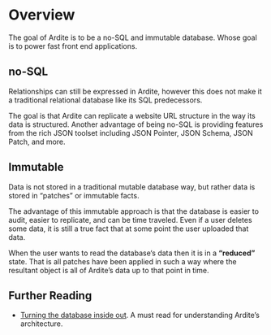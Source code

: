 # Overview
The goal of Ardite is to be a no-SQL and immutable database. Whose goal is to power fast front end applications.

## no-SQL
Relationships can still be expressed in Ardite, however this does not make it a traditional relational database like its SQL predecessors.

The goal is that Ardite can replicate a website URL structure in the way its data is structured. Another advantage of being no-SQL is providing features from the rich JSON toolset including JSON Pointer, JSON Schema, JSON Patch, and more.

## Immutable
Data is not stored in a traditional mutable database way, but rather data is stored in “patches” or immutable facts.

The advantage of this immutable approach is that the database is easier to audit, easier to replicate, and can be time traveled. Even if a user deletes some data, it is still a true fact that at some point the user uploaded that data.

When the user wants to read the database‘s data then it is in a **“reduced”** state. That is all patches have been applied in such a way where the resultant object is all of Ardite’s data up to that point in time.

## Further Reading
- [Turning the database inside out](http://www.confluent.io/blog/turning-the-database-inside-out-with-apache-samza/). A must read for understanding Ardite’s architecture.
